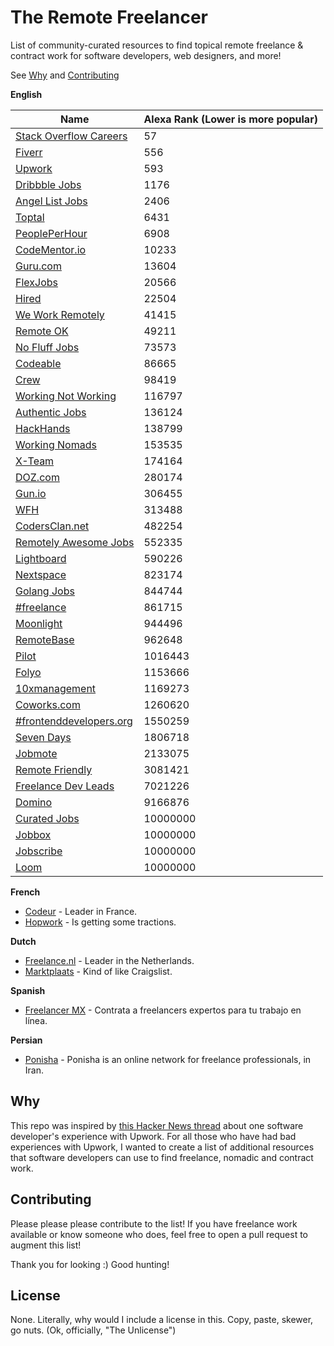 # The Remote Freelancer
List of community-curated resources to find topical remote freelance &amp; contract work for software developers, web designers, and more!

See [Why](#why) and [Contributing](#contributing)

**English**

| Name                                                                                              | Alexa Rank (Lower is more popular) |
|---------------------------------------------------------------------------------------------------|------------------------------------|
| [Stack Overflow Careers](http://careers.stackoverflow.com/jobs/remote)                            | 57                                 |
| [Fiverr](https://www.fiverr.com/)                                                                 | 556                                |
| [Upwork](https://upwork.com)                                                                      | 593                                |
| [Dribbble Jobs](https://dribbble.com/jobs?utf8=%E2%9C%93&amp;anywhere=true&amp;location=Anywhere) | 1176                               |
| [Angel List Jobs](https://angel.co/jobs#find/f!%7B%22remote%22%3Atrue%7D)                         | 2406                               |
| [Toptal](https://www.toptal.com/)                                                                 | 6431                               |
| [PeoplePerHour](https://www.peopleperhour.com)                                                    | 6908                               |
| [CodeMentor.io](https://codementor.io)                                                            | 10233                              |
| [Guru.com](http://www.guru.com/)                                                                  | 13604                              |
| [FlexJobs](https://www.flexjobs.com)                                                              | 20566                              |
| [Hired](https://hired.com/)                                                                       | 22504                              |
| [We Work Remotely](https://weworkremotely.com/)                                                   | 41415                              |
| [Remote OK](https://remoteok.io/)                                                                 | 49211                              |
| [No Fluff Jobs](https://nofluffjobs.com/#criteria=remote)                                         | 73573                              |
| [Codeable](https://codeable.io/)                                                                  | 86665                              |
| [Crew](https://crew.co/)                                                                          | 98419                              |
| [Working Not Working](https://workingnotworking.com/)                                             | 116797                             |
| [Authentic Jobs](http://www.authenticjobs.com/#onlyremote=1)                                      | 136124                             |
| [HackHands](https://hackhands.com)                                                                | 138799                             |
| [Working Nomads](http://www.workingnomads.co/jobs)                                                | 153535                             |
| [X-Team](http://x-team.com)                                                                       | 174164                             |
| [DOZ.com](https://www.doz.com)                                                                    | 280174                             |
| [Gun.io](https://gun.io/)                                                                         | 306455                             |
| [WFH](https://www.wfh.io/)                                                                        | 313488                             |
| [CodersClan.net](https://codersclan.net)                                                          | 482254                             |
| [Remotely Awesome Jobs](https://www.remotelyawesomejobs.com)                                      | 552335                             |
| [Lightboard](https://lightboard.io)                                                               | 590226                             |
| [Nextspace](http://nextspace.us/)                                                                 | 823174                             |
| [Golang Jobs](http://www.golangprojects.com/golang-remote-jobs.html)                              | 844744                             |
| [#freelance](http://freelance.chat/)                                                              | 861715                             |
| [Moonlight](https://www.moonlightwork.com)                                                        | 944496                             |
| [RemoteBase](https://remotebase.io/)                                                              | 962648                             |
| [Pilot](https://pilot.co/)                                                                        | 1016443                            |
| [Folyo](https://www.folyo.me)                                                                     | 1153666                            |
| [10xmanagement](https://www.10xmanagement.com/)                                                   | 1169273                            |
| [Coworks.com](https://coworks.com/for-freelancers/)                                               | 1260620                            |
| [#frontenddevelopers.org](http://frontenddevelopers.org/)                                         | 1550259                            |
| [Seven Days](https://www.sevendays.co/)                                                           | 1806718                            |
| [Jobmote](http://jobmote.com/)                                                                    | 2133075                            |
| [Remote Friendly](https://remotefriendly.work)                                                    | 3081421                            |
| [Freelance Dev Leads](https://freelancedevleads.com/)                                             | 7021226                            |
| [Domino](https://www.wearedomino.com/freelancer)                                                  | 9166876                            |
| [Curated Jobs](http://curatedjobs.spirofloropoulos.com/)                                          | 10000000                           |
| [Jobbox](https://www.jobbox.io/offers?t=&amp;s=featured&amp)                                      | 10000000                           |
| [Jobscribe](http://jobscri.be/)                                                                   | 10000000                           |
| [Loom](https://www.joinloom.com)                                                                  | 10000000                           |

**French**

- [Codeur](https://www.codeur.com/) - Leader in France.
- [Hopwork](https://www.hopwork.fr/) - Is getting some tractions.

**Dutch**

- [Freelance.nl](https://freelance.nl/) - Leader in the Netherlands.
- [Marktplaats](http://klussen.marktplaats.nl/diensten-en-vakmensen/klussen/0) - Kind of like Craigslist.

**Spanish**
- [Freelancer MX](https://www.freelancer.mx) - Contrata a freelancers expertos para tu trabajo en línea.

**Persian**
- [Ponisha](http://ponisha.ir) - Ponisha is an online network for freelance professionals, in Iran. 

## Why
This repo was inspired by [this Hacker News thread](https://news.ycombinator.com/item?id=12773282) about one software developer's experience with Upwork. For all those who have had bad experiences with Upwork, I wanted to create a list of additional resources that software developers can use to find freelance, nomadic and contract work.

## Contributing
Please please please contribute to the list! If you have freelance work available or know someone who does, feel free to open a pull request to augment this list!

Thank you for looking :) Good hunting!

## License
None. Literally, why would I include a license in this. Copy, paste, skewer, go nuts. (Ok, officially, "The Unlicense")
